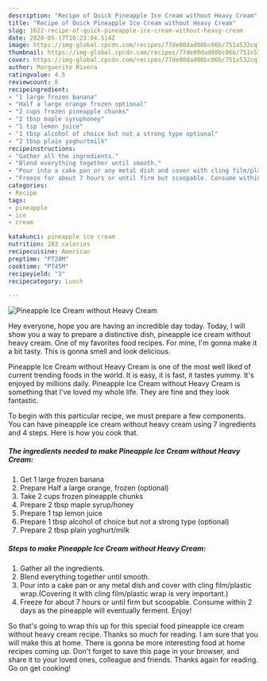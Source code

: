 ```yaml
---
description: "Recipe of Quick Pineapple Ice Cream without Heavy Cream"
title: "Recipe of Quick Pineapple Ice Cream without Heavy Cream"
slug: 1622-recipe-of-quick-pineapple-ice-cream-without-heavy-cream
date: 2020-05-17T10:23:04.514Z
image: https://img-global.cpcdn.com/recipes/77de00dad00bc06b/751x532cq70/pineapple-ice-cream-without-heavy-cream-recipe-main-photo.jpg
thumbnail: https://img-global.cpcdn.com/recipes/77de00dad00bc06b/751x532cq70/pineapple-ice-cream-without-heavy-cream-recipe-main-photo.jpg
cover: https://img-global.cpcdn.com/recipes/77de00dad00bc06b/751x532cq70/pineapple-ice-cream-without-heavy-cream-recipe-main-photo.jpg
author: Marguerite Rivera
ratingvalue: 4.5
reviewcount: 8
recipeingredient:
- "1 large frozen banana"
- "Half a large orange frozen optional"
- "2 cups frozen pineapple chunks"
- "2 tbsp maple syruphoney"
- "1 tsp lemon juice"
- "1 tbsp alcohol of choice but not a strong type optional"
- "2 tbsp plain yoghurtmilk"
recipeinstructions:
- "Gather all the ingredients."
- "Blend everything together until smooth."
- "Pour into a cake pan or any metal dish and cover with cling film/plastic wrap.(Covering it with cling film/plastic wrap is very important.)"
- "Freeze for about 7 hours or until firm but scoopable. Consume within 2 days as the pineapple will eventually ferment. Enjoy!"
categories:
- Recipe
tags:
- pineapple
- ice
- cream

katakunci: pineapple ice cream 
nutrition: 283 calories
recipecuisine: American
preptime: "PT28M"
cooktime: "PT45M"
recipeyield: "3"
recipecategory: Lunch

---
```



![Pineapple Ice Cream without Heavy Cream](https://img-global.cpcdn.com/recipes/77de00dad00bc06b/751x532cq70/pineapple-ice-cream-without-heavy-cream-recipe-main-photo.jpg)

Hey everyone, hope you are having an incredible day today. Today, I will show you a way to prepare a distinctive dish, pineapple ice cream without heavy cream. One of my favorites food recipes. For mine, I'm gonna make it a bit tasty. This is gonna smell and look delicious.



Pineapple Ice Cream without Heavy Cream is one of the most well liked of current trending foods in the world. It is easy, it is fast, it tastes yummy. It's enjoyed by millions daily. Pineapple Ice Cream without Heavy Cream is something that I've loved my whole life. They are fine and they look fantastic.


To begin with this particular recipe, we must prepare a few components. You can have pineapple ice cream without heavy cream using 7 ingredients and 4 steps. Here is how you cook that.

<!--inarticleads1-->

##### The ingredients needed to make Pineapple Ice Cream without Heavy Cream:

1. Get 1 large frozen banana
1. Prepare Half a large orange, frozen (optional)
1. Take 2 cups frozen pineapple chunks
1. Prepare 2 tbsp maple syrup/honey
1. Prepare 1 tsp lemon juice
1. Prepare 1 tbsp alcohol of choice but not a strong type (optional)
1. Prepare 2 tbsp plain yoghurt/milk




<!--inarticleads2-->

##### Steps to make Pineapple Ice Cream without Heavy Cream:

1. Gather all the ingredients.
1. Blend everything together until smooth.
1. Pour into a cake pan or any metal dish and cover with cling film/plastic wrap.(Covering it with cling film/plastic wrap is very important.)
1. Freeze for about 7 hours or until firm but scoopable. Consume within 2 days as the pineapple will eventually ferment. Enjoy!




So that's going to wrap this up for this special food pineapple ice cream without heavy cream recipe. Thanks so much for reading. I am sure that you will make this at home. There is gonna be more interesting food at home recipes coming up. Don't forget to save this page in your browser, and share it to your loved ones, colleague and friends. Thanks again for reading. Go on get cooking!
